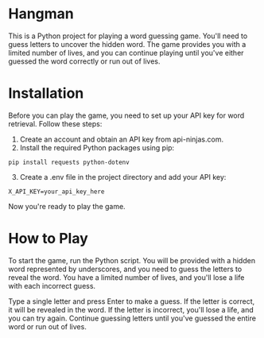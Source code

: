 # Hangman
This is a Python project for playing a word guessing game. You'll need to guess letters to uncover the hidden word. The game provides you with a limited number of lives, and you can continue playing until you've either guessed the word correctly or run out of lives.

# Installation
Before you can play the game, you need to set up your API key for word retrieval. Follow these steps:
1. Create an account and obtain an API key from api-ninjas.com.
2. Install the required Python packages using pip:
```
pip install requests python-dotenv
```
3. Create a .env file in the project directory and add your API key:
```
X_API_KEY=your_api_key_here
```
Now you're ready to play the game.

# How to Play
To start the game, run the Python script. You will be provided with a hidden word represented by underscores, and you need to guess the letters to reveal the word. You have a limited number of lives, and you'll lose a life with each incorrect guess.

Type a single letter and press Enter to make a guess.
If the letter is correct, it will be revealed in the word.
If the letter is incorrect, you'll lose a life, and you can try again.
Continue guessing letters until you've guessed the entire word or run out of lives.





